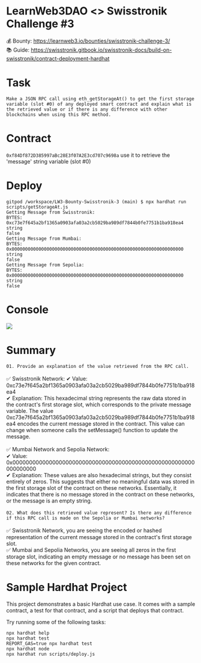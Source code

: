 # LearnWeb3DAO <> Swisstronik Challenge #3   

💰 Bounty: https://learnweb3.io/bounties/swisstronik-challenge-3/   
📚 Guide: https://swisstronik.gitbook.io/swisstronik-docs/build-on-swisstronik/contract-deployment-hardhat   

# Task   

`Make a JSON RPC call using eth_getStorageAt() to get the first storage variable (slot #0) of any deployed smart contract and explain what is the retrieved value or if there is any difference with other blockchains when using this RPC method.`   

# Contract   

`0xf84Df872D385997aBc28E3f07A2E3cd707c9698a` use it to retrieve the 'message' string variable (slot #0)   


# Deploy   
```shell
gitpod /workspace/LW3-Bounty-Swisstronik-3 (main) $ npx hardhat run scripts/getStorageAt.js
Getting Message from Swisstronik:
BYTES:  0xc73e7f645a2bf1365a0903afa03a2cb5029ba989df7844b0fe7751b1ba918ea4
string
false
Getting Message from Mumbai:
BYTES:  0x0000000000000000000000000000000000000000000000000000000000000000
string
false
Getting Message from Sepolia:
BYTES:  0x0000000000000000000000000000000000000000000000000000000000000000
string
false
```   

# Console   

<img src="https://i.postimg.cc/ZnZxQ7zn/gpod.png"/>   

# Summary   

`01. Provide an explanation of the value retrieved from the RPC call.`   
<br>
✅ Swisstronik Network:
✔ Value: 0xc73e7f645a2bf1365a0903afa03a2cb5029ba989df7844b0fe7751b1ba918ea4    
✔ Explanation: This hexadecimal string represents the raw data stored in the contract's first storage slot, which corresponds to the private message variable. The value 0xc73e7f645a2bf1365a0903afa03a2cb5029ba989df7844b0fe7751b1ba918ea4 encodes the current message stored in the contract. This value can change when someone calls the setMessage() function to update the message.   
<br>
✅ Mumbai Network and Sepolia Network:   
✔ Value: 0x0000000000000000000000000000000000000000000000000000000000000000   
✔ Explanation: These values are also hexadecimal strings, but they consist entirely of zeros. This suggests that either no meaningful data was stored in the first storage slot of the contract on these networks. Essentially, it indicates that there is no message stored in the contract on these networks, or the message is an empty string.   
<br>
`02. What does this retrieved value represent? Is there any difference if this RPC call is made on the Sepolia or Mumbai networks?`   
<br>
✅ Swisstronik Network, you are seeing the encoded or hashed representation of the current message stored in the contract's first storage slot.   
✅ Mumbai and Sepolia Networks, you are seeing all zeros in the first storage slot, indicating an empty message or no message has been set on these networks for the given contract.    

# Sample Hardhat Project

This project demonstrates a basic Hardhat use case. It comes with a sample contract, a test for that contract, and a script that deploys that contract.

Try running some of the following tasks:

```shell
npx hardhat help
npx hardhat test
REPORT_GAS=true npx hardhat test
npx hardhat node
npx hardhat run scripts/deploy.js
``` 

